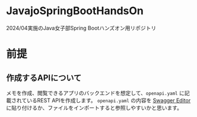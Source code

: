 # JavajoSpringBootHandsOn
2024/04実施のJava女子部Spring Bootハンズオン用リポジトリ

# 前提
## 作成するAPIについて
メモを作成、閲覧できるアプリのバックエンドを想定して、`openapi.yaml` に記載されているREST APIを作成します。
`openapi.yaml` の内容を [Swagger Editor](https://editor.swagger.io) に貼り付けるか、ファイルをインポートすると参照しやすいかと思います。
